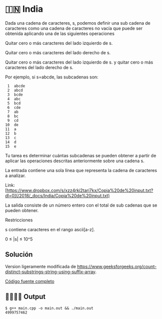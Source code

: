 # 🇮🇳 India

Dada una cadena de caracteres, s, podemos definir una sub cadena de caracteres como una cadena de caracteres no vacía que puede ser obtenida aplicando una de las siguientes operaciones
 
Quitar cero o más caracteres del lado izquierdo de s.

Quitar cero o más caracteres del lado derecho de s.

Quitar cero o más caracteres del lado izquierdo de s. y quitar cero o más caracteres del lado derecho de s.

Por ejemplo, si s=abcde, las subcadenas son:

```
 1	abcde
 2	abcd
 3	bcde
 4	abc
 5	bcd
 6	cde
 7	ab
 8	bc
 9	cd
10	de
11	a 
12	b
13	c
14	d
15	e
```

Tu tarea es determinar cuántas subcadenas se pueden obtener a partir de aplicar las operaciones descritas anteriormente sobre una cadena s.
 
La entrada contiene una sola línea que representa la cadena de caracteres a analizar.
 
Link: [https://www.dropbox.com/s/xzz4rki2tari7kx/Copia%20de%20input.txt?dl=0](/2018/_docs/India/Copia%20de%20input.txt)

La salida consiste de un número entero con el total de sub cadenas que se pueden obtener.
 
Restricciones

s contiene caracteres en el rango ascii[a-z].

0 ≤ |s| ≤ 10^5

## Solución

Version ligeramente modificada de https://www.geeksforgeeks.org/count-distinct-substrings-string-using-suffix-array.

[Código fuente completo](main.cpp)

## 👨‍💻👩‍💻 Output

```
$ g++ main.cpp -o main.out && ./main.out
4999757462
```